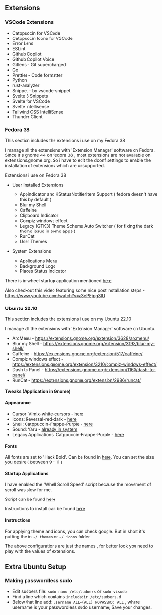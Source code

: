 ## Extensions

### VSCode Extensions

- Catppuccin for VSCode
- Catppuccin Icons for VSCode
- Error Lens
- ESLint
- Github Copilot
- Github Copilot Voice
- Gitlens - Git supercharged
- Go
- Prettier - Code formatter
- Python
- rust-analyzer
- Snippet - by vscode-snippet
- Svelte 3 Snippets
- Svelte for VSCode
- Svelte Intellisense
- Tailwind CSS IntelliSense
- Thunder Client

### Fedora 38

This section includes the extensions i use on my Fedora 38

I manage all the extensions with 'Extension Manager' software on Fedora. Since it's gnome 44 on fedora 38 , most extensions are not available on extensions.gnome.org. So i have to edit the dconf settings to enable the installation of extensions which are unsupported.

Extensions i use on Fedora 38

- User Installed Extensions

  - Appindicator and KStatusNotifierItem Support ( fedora doesn't have this by default )
  - Blur my Shell
  - Caffeine
  - Clipboard Indicator
  - Compiz windows effect
  - Legacy (GTK3) Theme Scheme Auto Switcher ( for fixing the dark theme issue in some apps )
  - RunCat
  - User Themes

- System Extensions
  - Applications Menu
  - Background Logo
  - Places Status Indicator

There is imwheel startup application mentioned [here](#startup-applications)

Also checkout this video featuring some nice post installation steps - https://www.youtube.com/watch?v=a3ePEjpg3lU

### Ubuntu 22.10

This section includes the extensions i use on my Ubuntu 22.10

I manage all the extensions with 'Extension Manager' software on Ubuntu.

- ArcMenu - https://extensions.gnome.org/extension/3628/arcmenu/
- Blur my Shell - https://extensions.gnome.org/extension/3193/blur-my-shell/
- Caffeine - https://extensions.gnome.org/extension/517/caffeine/
- Compiz windows effect - https://extensions.gnome.org/extension/3210/compiz-windows-effect/
- Dash to Panel - https://extensions.gnome.org/extension/1160/dash-to-panel/
- RunCat - https://extensions.gnome.org/extension/2986/runcat/

#### Tweaks (Application in Gnome)

#### Appearance

- Cursor: Vimix-white-cursors - [here](https://github.com/vinceliuice/Vimix-cursors)
- Icons: Reversal-red-dark - [here](https://github.com/yeyushengfan258/Reversal-icon-theme)
- Shell: Catppuccin-Frappe-Purple - [here](https://github.com/catppuccin/gtk)
- Sound: Yaru - [already in system](#)
- Legacy Applications: Catppuccin-Frappe-Purple - [here](https://github.com/catppuccin/gtk)

#### Fonts

All fonts are set to 'Hack Bold'. Can be found in [here](../kitty/ttf/Hack-Bold.ttf). You can set the size you desire ( between 9 - 11 )

#### Startup Applications

I have enabled the 'Whell Scroll Speed' script because the movement of scroll was slow for me.

Script can be found [here](http://www.nicknorton.net/mousewheel.sh)

Instructions to install can be found [here](https://askubuntu.com/questions/255890/how-can-i-adjust-the-mouse-scroll-speed)

#### Instructions

For applying theme and icons, you can check google. But in short it's putting the in `~/.themes` or
`~/.icons` folder.

The above configurations are just the names , for better look you need to play with the values of extensions.

## Extra Ubuntu Setup

### Making passwordless sudo

- Edit sudoers file: `sudo nano /etc/sudoers` or `sudo visudo`
- Find a line which contains `includedir /etc/sudoers.d`
- Below that line add: `username ALL=(ALL) NOPASSWD: ALL` , where username is your passwordless sudo username; Save your changes.
